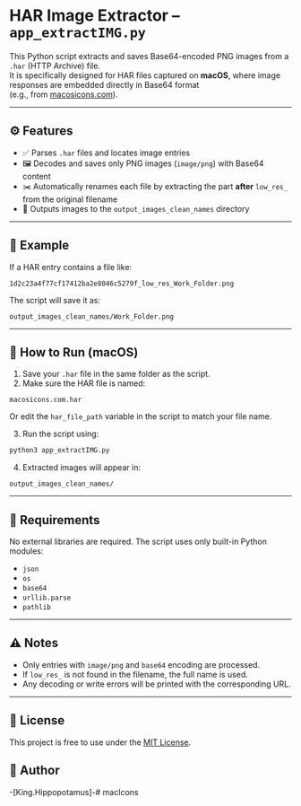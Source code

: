 # HAR Image Extractor – `app_extractIMG.py`

This Python script extracts and saves Base64-encoded PNG images from a `.har` (HTTP Archive) file.  
It is specifically designed for HAR files captured on **macOS**, where image responses are embedded directly in Base64 format  
(e.g., from [macosicons.com](https://macosicons.com)).

---

## ⚙️ Features

- ✅ Parses `.har` files and locates image entries
- 🖼️ Decodes and saves only PNG images (`image/png`) with Base64 content
- ✂️ Automatically renames each file by extracting the part **after** `low_res_` from the original filename
- 📁 Outputs images to the `output_images_clean_names` directory

---

## 📂 Example

If a HAR entry contains a file like:

```
1d2c23a4f77cf17412ba2e8046c5279f_low_res_Work_Folder.png
```

The script will save it as:

```
output_images_clean_names/Work_Folder.png
```

---

## 🚀 How to Run (macOS)

1. Save your `.har` file in the same folder as the script.
2. Make sure the HAR file is named:

```
macosicons.com.har
```

Or edit the `har_file_path` variable in the script to match your file name.

3. Run the script using:

```bash
python3 app_extractIMG.py
```

4. Extracted images will appear in:

```
output_images_clean_names/
```

---

## 🧰 Requirements

No external libraries are required. The script uses only built-in Python modules:

- `json`
- `os`
- `base64`
- `urllib.parse`
- `pathlib`

---

## ⚠️ Notes

- Only entries with `image/png` and `base64` encoding are processed.
- If `low_res_` is not found in the filename, the full name is used.
- Any decoding or write errors will be printed with the corresponding URL.

---

## 🪪 License

This project is free to use under the [MIT License](https://opensource.org/licenses/MIT).



## 📜 Author  
-[King.Hippopotamus]-# macIcons
